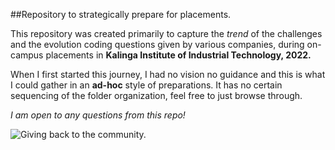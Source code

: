 ##Repository to strategically prepare for placements.

This repository was created primarily to capture the _trend_ of the challenges and the evolution coding questions given by various companies, during on-campus placements in **Kalinga Institute of Industrial Technology, 2022.** 

When I first started this journey, I had no vision no guidance and this is what I could gather in an **ad-hoc** style of preparations. It has no certain sequencing of the folder organization, feel free to just browse through.

_I am open to any questions from this repo!_

![Giving back to the community.](https://media.giphy.com/media/fD2GTaGuDCDEpeulMH/giphy.gif?cid=ecf05e471qqf60mpofhthacg8fefacxiprdovfzcjnnhjaml&rid=giphy.gif&ct=g)
